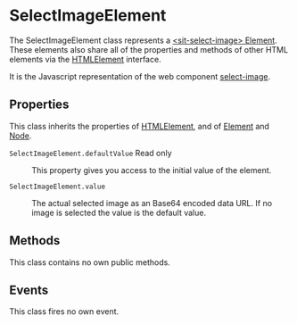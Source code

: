 # SelectImageElement
The SelectImageElement class represents a [&lt;sit-select-image&gt; Element](./CustomElement.md).
These elements also share all of the properties and methods of other HTML elements
via the [HTMLElement](https://developer.mozilla.org/en-US/docs/Web/API/HTMLElement)
interface.

It is the Javascript representation of the web component [select-image](../README.md).

## Properties
This class inherits the properties of [HTMLElement](https://developer.mozilla.org/en-US/docs/Web/API/HTMLElement),
and of [Element](https://developer.mozilla.org/en-US/docs/Web/API/Element) and
[Node](https://developer.mozilla.org/en-US/docs/Web/API/Node).

<dl>
  <dt><code>SelectImageElement.defaultValue</code> <span class="readonly">Read only</span></dt>
  <dd><p>This property gives you access to the initial value of the element.</p></dd>

  <dt><code>SelectImageElement.value</code></dt>
  <dd><p>The actual selected image as an Base64 encoded data URL. If no image
  is selected the value is the default value.</p></dd>
</dl>

## Methods
This class contains no own public methods.

## Events
This class fires no own event.

